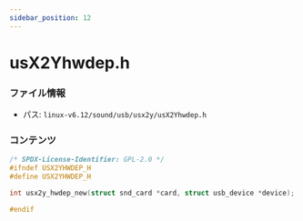 ```yaml
---
sidebar_position: 12
---
```

# usX2Yhwdep.h

### ファイル情報

- パス: `linux-v6.12/sound/usb/usx2y/usX2Yhwdep.h`

### コンテンツ

```h
/* SPDX-License-Identifier: GPL-2.0 */
#ifndef USX2YHWDEP_H
#define USX2YHWDEP_H

int usx2y_hwdep_new(struct snd_card *card, struct usb_device *device);

#endif

```
